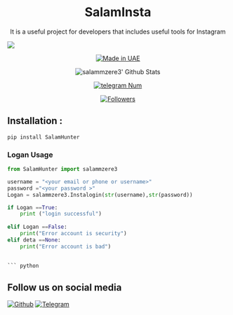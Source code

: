 <h1 align="center">SalamInsta</h1>
<p align="center">It is a useful project for developers that includes useful tools for Instagram</p>

![](https://img.shields.io/badge/salammzere3-orange?style=for-the-badge&logo=python.svg) 
<p align="center">
<a href="#"><img title="Made in UAE" src="https://img.shields.io/badge/MADE%20IN-UAE-red.svg?style=for-the-badge&logo=github"></a>

</p>
<p align="center">
<img alt="salammzere3' Github Stats" src="https://github-readme-stats.vercel.app/api?username=salammzere3&show_icons=true&include_all_commits=true&hide_border=true" />

</p>
<p align="center">
<a href="#"><img title="telegram Num" src="https://img.shields.io/badge/telegram%20Num-salammzere3-red.svg?style=for-the-badge&logo=telegram"></a>
</p>
<p align="center">
<a href="https://github.com/salammzere3/followers"><img title="Followers" src="https://img.shields.io/github/followers/salammzere3?color=blue&style=flat-square"></a>
</p>

## Installation :
```
pip install SalamHunter
```
### Logan Usage

``` python
from SalamHunter import salammzere3

username = "<your email or phone or username>"
password ="<your password >"
Logan = salammzere3.Instalogin(str(username),str(password))

if Logan ==True:
	print ("login successful")
	
elif Logan ==False:
	print("Error account is security")
elif deta ==None:
	print("Error account is bad")
	

``` python
```
## Follow us on social media
[![Github](https://img.shields.io/badge/Githusalammzere3-orange?style=for-the-badge&logo=github)](https://github.com/salammzere3/)
[![Telegram](https://img.shields.io/badge/Telegram-T5B55-orange?style=for-the-badge&logo=Telegram)](https://t.me/T5B55)


